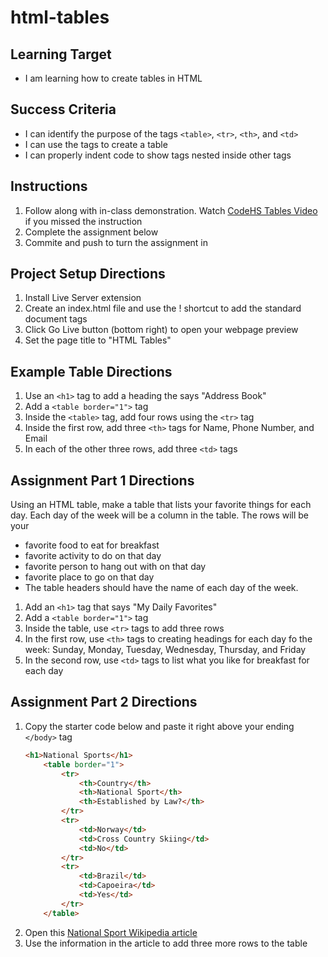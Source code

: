 # html-tables

## Learning Target
- I am learning how to create tables in HTML

## Success Criteria
- I can identify the purpose of the tags ```<table>```, ```<tr>```, ```<th>```, and ```<td>```
- I can use the tags to create a table
- I can properly indent code to show tags nested inside other tags

## Instructions
1. Follow along with in-class demonstration. Watch [CodeHS Tables Video](https://youtu.be/AYKnCLjPG_U) if you missed the instruction
2. Complete the assignment below
3. Commite and push to turn the assignment in

## Project Setup Directions
1. Install Live Server extension
2. Create an index.html file and use the ! shortcut to add the standard document tags
3. Click Go Live button (bottom right) to open your webpage preview
4. Set the page title to "HTML Tables"

## Example Table Directions
1. Use an ```<h1>``` tag to add a heading the says "Address Book"
2. Add a ```<table border="1">``` tag
3. Inside the ```<table>``` tag, add four rows using the ```<tr>``` tag
4. Inside the first row, add three ```<th>``` tags for Name, Phone Number, and Email
5. In each of the other three rows, add three ```<td>``` tags 

## Assignment Part 1 Directions
Using an HTML table, make a table that lists your favorite things for each day. Each day of the week will be a column in the table. The rows will be your
- favorite food to eat for breakfast
- favorite activity to do on that day
- favorite person to hang out with on that day
- favorite place to go on that day
- The table headers should have the name of each day of the week.

1. Add an ```<h1>``` tag that says "My Daily Favorites"
2. Add a ```<table border="1">``` tag
3. Inside the table, use ```<tr>``` tags to add three rows
4. In the first row, use ```<th>``` tags to creating headings for each day fo the week: Sunday, Monday, Tuesday, Wednesday, Thursday, and Friday
5. In the second row, use ```<td>``` tags to list what you like for breakfast for each day

## Assignment Part 2 Directions
1. Copy the starter code below and paste it right above your ending ```</body>``` tag
    ```html
    <h1>National Sports</h1>
        <table border="1">
            <tr>
                <th>Country</th>
                <th>National Sport</th>
                <th>Established by Law?</th>
            </tr>
            <tr>
                <td>Norway</td>
                <td>Cross Country Skiing</td>
                <td>No</td>
            </tr>
            <tr>
                <td>Brazil</td>
                <td>Capoeira</td>
                <td>Yes</td>
            </tr>
        </table>
    ```
2. Open this [National Sport Wikipedia article](https://en.wikipedia.org/wiki/National_sport)
3. Use the information in the article to add three more rows to the table